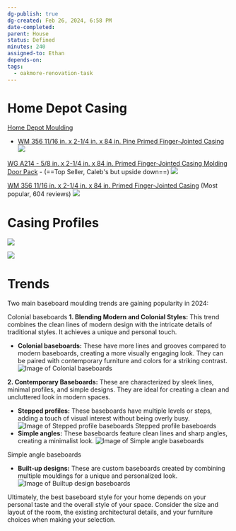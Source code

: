 ```yaml
---
dg-publish: true
dg-created: Feb 26, 2024, 6:58 PM
date-completed:
parent: House
status: Defined
minutes: 240
assigned-to: Ethan
depends-on:
tags:
  - oakmore-renovation-task
---
```

# Home Depot Casing

[Home Depot Moulding](https://www.homedepot.com/b/Building-Materials-Moulding-Millwork-Moulding-Door-Window-Moulding/N-5yc1vZcbjm?mtc=SHOPPING-BF-CDP-GGL-D30-030_020_MOULDINGS-NA-NA-NA-PMAX-NA-NA-NA-NA-NBR-NA-NA-NEW-NA&cm_mmc=SHOPPING-BF-CDP-GGL-D30-030_020_MOULDINGS-NA-NA-NA-PMAX-NA-NA-NA-NA-NBR-NA-NA-NEW-NA-71700000111971272--&gad_source=1&gclid=CjwKCAiAivGuBhBEEiwAWiFmYf16_YYjVNzPoo5RNePUlL5YlnvPAs5JAXF63PoEQTyIoIEbWmD8YhoCr58QAvD_BwE&gclsrc=aw.ds)

- [WM 356 11/16 in. x 2-1/4 in. x 84 in. Pine Primed Finger-Jointed Casing](https://www.homedepot.com/p/Alexandria-Moulding-WM-356-11-16-in-x-2-1-4-in-x-84-in-Pine-Primed-Finger-Jointed-Casing-0W356-94084/204757793)![](https://images.thdstatic.com/productImages/ab6234d7-f171-47a0-8662-040d55880c6d/svn/primed-white-alexandria-moulding-casing-0w356-94084-64_1000.jpg)


[WG A214 - 5/8 in. x 2-1/4 in. x 84 in. Primed Finger-Jointed Casing Molding Door Pack](https://www.homedepot.com/p/Woodgrain-Millwork-WG-A214-5-8-in-x-2-1-4-in-x-84-in-Primed-Finger-Jointed-Casing-Molding-Door-Pack-10001511/202086611) - (==Top Seller, Caleb's but upside down==)
![](https://images.thdstatic.com/productImages/e019a31a-b95a-4250-8db8-7407ee938faa/svn/white-woodgrain-millwork-casing-10001511-64_1000.jpg)

[WM 356 11/16 in. x 2-1/4 in. x 84 in. Primed Finger-Jointed Casing](https://www.homedepot.com/p/Woodgrain-Millwork-WM-356-11-16-in-x-2-1-4-in-x-84-in-Primed-Finger-Jointed-Casing-10000527/206001677) (Most popular, 604 reviews)
![](https://images.thdstatic.com/productImages/070add85-8d24-4bd9-aa4d-c6e66859d47d/svn/white-woodgrain-millwork-casing-10000527-64_1000.jpg)

# Casing Profiles

![](https://builders-surplus.com/wp-content/uploads/2018/05/Blog-Casing-Styles.jpg)

![](https://mediacdn.cincopa.com/v2/1003341/3659!SsdEAAbamDgHpC/4/BolyardFinishingCatalog202315.jpg)
# Trends

Two main baseboard moulding trends are gaining popularity in 2024:

Colonial baseboards
**1. Blending Modern and Colonial Styles:** This trend combines the clean lines of modern design with the intricate details of traditional styles. It achieves a unique and personal touch.
- **Colonial baseboards:** These have more lines and grooves compared to modern baseboards, creating a more visually engaging look. They can be paired with contemporary furniture and colors for a striking contrast.
	![Image of Colonial baseboards](https://encrypted-tbn2.gstatic.com/images?q=tbn:ANd9GcR4iiCAd6kFlE3owYwSJngpHu8ZU9RKxhdaRxJmC42VsF_TG4VBDxYqkP9d49uP)
	
**2. Contemporary Baseboards:** These are characterized by sleek lines, minimal profiles, and simple designs. They are ideal for creating a clean and uncluttered look in modern spaces.

- **Stepped profiles:** These baseboards have multiple levels or steps, adding a touch of visual interest without being overly busy.
    ![Image of Stepped profile baseboards](https://encrypted-tbn2.gstatic.com/images?q=tbn:ANd9GcRi-mxv993iUgfWM_SfOgAavd4DUxaymq8hoEf7XlUs_I05nzpncJGsoNPKKONY)
Stepped profile baseboards
- **Simple angles:** These baseboards feature clean lines and sharp angles, creating a minimalist look.
    ![Image of Simple angle baseboards](https://encrypted-tbn1.gstatic.com/images?q=tbn:ANd9GcSJbKDBUDjjJXPoJi8VXQkZtR65f1c4TqV6HTJl_WzlUB99XH64fLz_hH7KMVQY)

Simple angle baseboards
- **Built-up designs:** These are custom baseboards created by combining multiple mouldings for a unique and personalized look.
    ![Image of Builtup design baseboards](https://encrypted-tbn1.gstatic.com/images?q=tbn:ANd9GcQgvtzs-jvcO61p0NMDYoVSQqPzJKzMBNRO00n0CfE7nQL73l5Es2prOdhRSCO4)

Ultimately, the best baseboard style for your home depends on your personal taste and the overall style of your space. Consider the size and layout of the room, the existing architectural details, and your furniture choices when making your selection.
